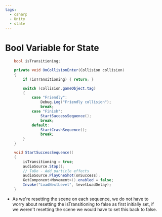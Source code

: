 ```yaml
---
tags:
  - csharp
  - Unity
  - state
---
```

# Bool Variable for State

```c#
    bool isTransitioning;
```

```c#
    private void OnCollisionEnter(Collision collision)
    {
        if (isTransitioning) { return; }

        switch (collision.gameObject.tag)
        {
            case "Friendly":
                Debug.Log("Friendly collision");
                break;
            case "Finish":
                StartSuccessSequence();
                break;
            default:
                StartCrashSequence();
                break;
        }
    }
```

```c#
    void StartSuccessSequence()
    {
        isTransitioning = true;
        audioSource.Stop();
        // ToDo - Add particle effects
        audioSource.PlayOneShot(onSuccess);
        GetComponent<Movement>().enabled = false;
        Invoke("LoadNextLevel", levelLoadDelay);
    }
```

* As we're resetting the scene on each sequence, we do not have to worry about resetting the isTransitioning to false as first initially set, if we weren't resetting the scene we would have to set this back to false.











